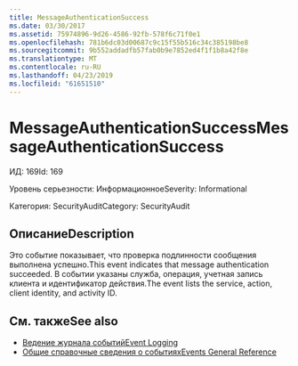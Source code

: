 ```yaml
---
title: MessageAuthenticationSuccess
ms.date: 03/30/2017
ms.assetid: 75974896-9d26-4586-92fb-578f6c71f0e1
ms.openlocfilehash: 781b6dc03d00687c9c15f55b516c34c385198be8
ms.sourcegitcommit: 9b552addadfb57fab0b9e7852ed4f1f1b8a42f8e
ms.translationtype: MT
ms.contentlocale: ru-RU
ms.lasthandoff: 04/23/2019
ms.locfileid: "61651510"
---
```

# <a name="messageauthenticationsuccess"></a><span data-ttu-id="6234e-102">MessageAuthenticationSuccess</span><span class="sxs-lookup"><span data-stu-id="6234e-102">MessageAuthenticationSuccess</span></span>
<span data-ttu-id="6234e-103">ИД: 169</span><span class="sxs-lookup"><span data-stu-id="6234e-103">Id: 169</span></span>  
  
 <span data-ttu-id="6234e-104">Уровень серьезности: Информационное</span><span class="sxs-lookup"><span data-stu-id="6234e-104">Severity: Informational</span></span>  
  
 <span data-ttu-id="6234e-105">Категория: SecurityAudit</span><span class="sxs-lookup"><span data-stu-id="6234e-105">Category: SecurityAudit</span></span>  
  
## <a name="description"></a><span data-ttu-id="6234e-106">Описание</span><span class="sxs-lookup"><span data-stu-id="6234e-106">Description</span></span>  
 <span data-ttu-id="6234e-107">Это событие показывает, что проверка подлинности сообщения выполнена успешно.</span><span class="sxs-lookup"><span data-stu-id="6234e-107">This event indicates that message authentication succeeded.</span></span> <span data-ttu-id="6234e-108">В событии указаны служба, операция, учетная запись клиента и идентификатор действия.</span><span class="sxs-lookup"><span data-stu-id="6234e-108">The event lists the service, action, client identity, and activity ID.</span></span>  
  
## <a name="see-also"></a><span data-ttu-id="6234e-109">См. также</span><span class="sxs-lookup"><span data-stu-id="6234e-109">See also</span></span>

- [<span data-ttu-id="6234e-110">Ведение журнала событий</span><span class="sxs-lookup"><span data-stu-id="6234e-110">Event Logging</span></span>](../../../../../docs/framework/wcf/diagnostics/event-logging/index.md)
- [<span data-ttu-id="6234e-111">Общие справочные сведения о событиях</span><span class="sxs-lookup"><span data-stu-id="6234e-111">Events General Reference</span></span>](../../../../../docs/framework/wcf/diagnostics/event-logging/events-general-reference.md)
